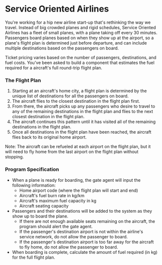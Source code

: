 # Service Oriented Airlines

You're working for a hip new airline start-up that's rethinking the way we travel. Instead of big crowded planes and 
rigid schedules, Service Oriented Airlines has a fleet of small planes, with a plane taking off every 30 minutes.
Passengers board planes based on when they show up at the airport, so a plane's flight plan is determined just before 
departure, and can include multiple destinations based on the passengers on board.

Ticket pricing varies based on the number of passengers, destinations, and fuel costs. You've been asked to build a
component that estimates the fuel required for a aircraft's full round-trip flight plan.

### The Flight Plan
1. Starting at an aircraft's home city, a flight plan is determined by the unique list of destinations for all the 
passengers on board.
2. The aircraft flies to the closest destination in the flight plan first.
3. From there, the aircraft picks up any passengers who desire to travel to any of the remaining destinations in the 
flight plan and flies to the next closest destination in the flight plan.
4. The aircraft continues this pattern until it has visited all of the remaining destinations in the flight plan.
5. Once all destinations in the flight plan have been reached, the aircraft flies back to its original home airport.

Note: The aircraft can be refueled at each airport on the flight plan, but it will need to fly home from the last 
airport on the flight plan without stopping.

### Program Specification
* When a plane is ready for boarding, the gate agent will input the following information:
    * Home airport code (where the flight plan will start and end)
    * Aircraft's fuel burn rate in kg/km
    * Aircraft's maximum fuel capacity in kg
    * Aircraft seating capacity
* Passengers and their destinations will be added to the system as they show up to board the plane.
    * If there are not enough available seats remaining on the aircraft, the program should alert the gate agent.
    * If the passenger's destination airport is not within the airline's service network, do not allow the passenger to board.
    * If the passenger's destination airport is too far away for the aircraft to fly home, do not allow the passenger to board. 
*  When boarding is complete, calculate the amount of fuel required (in kg) for the full flight plan.
